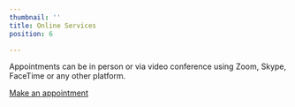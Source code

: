 ```yaml
---
thumbnail: ''
title: Online Services
position: 6

---
```

Appointments can be in person or via video conference using Zoom, Skype, FaceTime or any other platform.

<a class="button" href="https://www.gorendezvous.com/homepage/111690" target="_blank">Make an appointment</a>